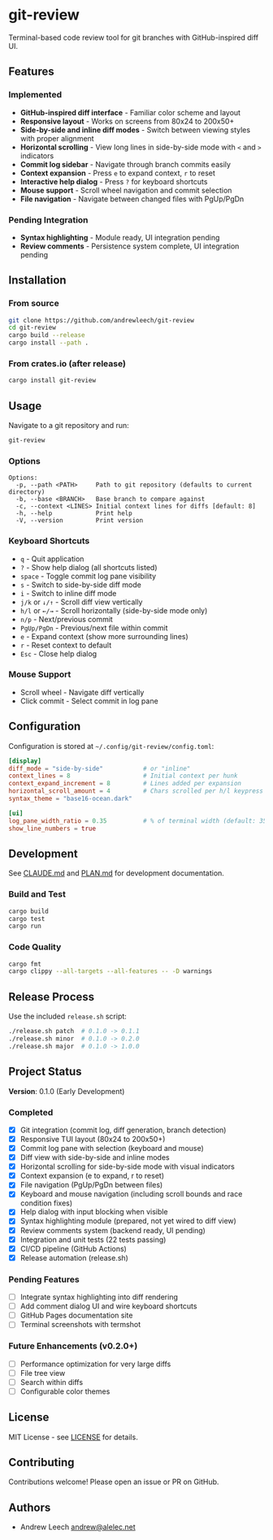 # git-review

Terminal-based code review tool for git branches with GitHub-inspired diff UI.

## Features

### Implemented
- **GitHub-inspired diff interface** - Familiar color scheme and layout
- **Responsive layout** - Works on screens from 80x24 to 200x50+
- **Side-by-side and inline diff modes** - Switch between viewing styles with proper alignment
- **Horizontal scrolling** - View long lines in side-by-side mode with `<` and `>` indicators
- **Commit log sidebar** - Navigate through branch commits easily
- **Context expansion** - Press `e` to expand context, `r` to reset
- **Interactive help dialog** - Press `?` for keyboard shortcuts
- **Mouse support** - Scroll wheel navigation and commit selection
- **File navigation** - Navigate between changed files with PgUp/PgDn

### Pending Integration
- **Syntax highlighting** - Module ready, UI integration pending
- **Review comments** - Persistence system complete, UI integration pending

## Installation

### From source

```bash
git clone https://github.com/andrewleech/git-review
cd git-review
cargo build --release
cargo install --path .
```

### From crates.io (after release)

```bash
cargo install git-review
```

## Usage

Navigate to a git repository and run:

```bash
git-review
```

### Options

```
Options:
  -p, --path <PATH>     Path to git repository (defaults to current directory)
  -b, --base <BRANCH>   Base branch to compare against
  -c, --context <LINES> Initial context lines for diffs [default: 8]
  -h, --help            Print help
  -V, --version         Print version
```

### Keyboard Shortcuts

- `q` - Quit application
- `?` - Show help dialog (all shortcuts listed)
- `space` - Toggle commit log pane visibility
- `s` - Switch to side-by-side diff mode
- `i` - Switch to inline diff mode
- `j/k` or `↓/↑` - Scroll diff view vertically
- `h/l` or `←/→` - Scroll horizontally (side-by-side mode only)
- `n/p` - Next/previous commit
- `PgUp/PgDn` - Previous/next file within commit
- `e` - Expand context (show more surrounding lines)
- `r` - Reset context to default
- `Esc` - Close help dialog

### Mouse Support

- Scroll wheel - Navigate diff vertically
- Click commit - Select commit in log pane

## Configuration

Configuration is stored at `~/.config/git-review/config.toml`:

```toml
[display]
diff_mode = "side-by-side"           # or "inline"
context_lines = 8                    # Initial context per hunk
context_expand_increment = 8         # Lines added per expansion
horizontal_scroll_amount = 4         # Chars scrolled per h/l keypress
syntax_theme = "base16-ocean.dark"

[ui]
log_pane_width_ratio = 0.35          # % of terminal width (default: 35%)
show_line_numbers = true
```

## Development

See [CLAUDE.md](CLAUDE.md) and [PLAN.md](PLAN.md) for development documentation.

### Build and Test

```bash
cargo build
cargo test
cargo run
```

### Code Quality

```bash
cargo fmt
cargo clippy --all-targets --all-features -- -D warnings
```

## Release Process

Use the included `release.sh` script:

```bash
./release.sh patch  # 0.1.0 -> 0.1.1
./release.sh minor  # 0.1.0 -> 0.2.0
./release.sh major  # 0.1.0 -> 1.0.0
```

## Project Status

**Version**: 0.1.0 (Early Development)

### Completed
- [x] Git integration (commit log, diff generation, branch detection)
- [x] Responsive TUI layout (80x24 to 200x50+)
- [x] Commit log pane with selection (keyboard and mouse)
- [x] Diff view with side-by-side and inline modes
- [x] Horizontal scrolling for side-by-side mode with visual indicators
- [x] Context expansion (e to expand, r to reset)
- [x] File navigation (PgUp/PgDn between files)
- [x] Keyboard and mouse navigation (including scroll bounds and race condition fixes)
- [x] Help dialog with input blocking when visible
- [x] Syntax highlighting module (prepared, not yet wired to diff view)
- [x] Review comments system (backend ready, UI pending)
- [x] Integration and unit tests (22 tests passing)
- [x] CI/CD pipeline (GitHub Actions)
- [x] Release automation (release.sh)

### Pending Features
- [ ] Integrate syntax highlighting into diff rendering
- [ ] Add comment dialog UI and wire keyboard shortcuts
- [ ] GitHub Pages documentation site
- [ ] Terminal screenshots with termshot

### Future Enhancements (v0.2.0+)
- [ ] Performance optimization for very large diffs
- [ ] File tree view
- [ ] Search within diffs
- [ ] Configurable color themes

## License

MIT License - see [LICENSE](LICENSE) for details.

## Contributing

Contributions welcome! Please open an issue or PR on GitHub.

## Authors

- Andrew Leech <andrew@alelec.net>

